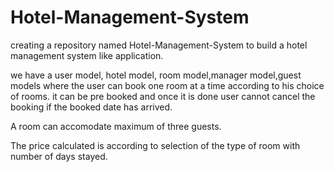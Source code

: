 # Hotel-Management-System

creating a repository named Hotel-Management-System to build a hotel management system like application.

we have a user model, hotel model, room model,manager model,guest models where the user can book one room at a time according to his choice of rooms. it can be pre booked and once it is done user cannot cancel the booking if the booked date has arrived.

A room can accomodate maximum of three guests.

The price calculated is according to selection of the type of room with number of days stayed.
